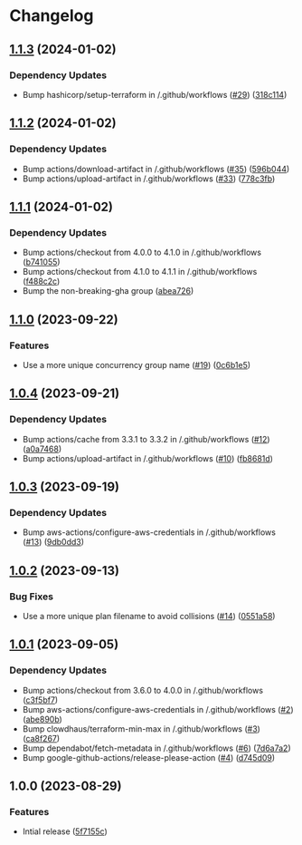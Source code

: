 # Changelog

## [1.1.3](https://github.com/oslokommune/reusable-terraform-plan-apply/compare/v1.1.2...v1.1.3) (2024-01-02)


### Dependency Updates

* Bump hashicorp/setup-terraform in /.github/workflows ([#29](https://github.com/oslokommune/reusable-terraform-plan-apply/issues/29)) ([318c114](https://github.com/oslokommune/reusable-terraform-plan-apply/commit/318c114561e7eb3bdd6052a40af110386d2dd528))

## [1.1.2](https://github.com/oslokommune/reusable-terraform-plan-apply/compare/v1.1.1...v1.1.2) (2024-01-02)


### Dependency Updates

* Bump actions/download-artifact in /.github/workflows ([#35](https://github.com/oslokommune/reusable-terraform-plan-apply/issues/35)) ([596b044](https://github.com/oslokommune/reusable-terraform-plan-apply/commit/596b044d65f2a65485848f45fafac7b58a77bbad))
* Bump actions/upload-artifact in /.github/workflows ([#33](https://github.com/oslokommune/reusable-terraform-plan-apply/issues/33)) ([778c3fb](https://github.com/oslokommune/reusable-terraform-plan-apply/commit/778c3fbfe244b465def76ffd3f1f1fdfd379f5a7))

## [1.1.1](https://github.com/oslokommune/reusable-terraform-plan-apply/compare/v1.1.0...v1.1.1) (2024-01-02)


### Dependency Updates

* Bump actions/checkout from 4.0.0 to 4.1.0 in /.github/workflows ([b741055](https://github.com/oslokommune/reusable-terraform-plan-apply/commit/b741055549eee940f99b3977826bd0ed91815cdf))
* Bump actions/checkout from 4.1.0 to 4.1.1 in /.github/workflows ([f488c2c](https://github.com/oslokommune/reusable-terraform-plan-apply/commit/f488c2ca5c8da5224363a9b45450975847710e2e))
* Bump the non-breaking-gha group ([abea726](https://github.com/oslokommune/reusable-terraform-plan-apply/commit/abea72648e8dc3787fd99bb6bf831e33146c6536))

## [1.1.0](https://github.com/oslokommune/reusable-terraform-plan-apply/compare/v1.0.4...v1.1.0) (2023-09-22)


### Features

* Use a more unique concurrency group name ([#19](https://github.com/oslokommune/reusable-terraform-plan-apply/issues/19)) ([0c6b1e5](https://github.com/oslokommune/reusable-terraform-plan-apply/commit/0c6b1e5e8c72bcf7a3121cbe90eefe59fe0d5cef))

## [1.0.4](https://github.com/oslokommune/reusable-terraform-plan-apply/compare/v1.0.3...v1.0.4) (2023-09-21)


### Dependency Updates

* Bump actions/cache from 3.3.1 to 3.3.2 in /.github/workflows ([#12](https://github.com/oslokommune/reusable-terraform-plan-apply/issues/12)) ([a0a7468](https://github.com/oslokommune/reusable-terraform-plan-apply/commit/a0a7468124bf10b97e70b1ef78177015dd65b8ad))
* Bump actions/upload-artifact in /.github/workflows ([#10](https://github.com/oslokommune/reusable-terraform-plan-apply/issues/10)) ([fb8681d](https://github.com/oslokommune/reusable-terraform-plan-apply/commit/fb8681dbadaf03f5a35dc3d2132e24cec078ea37))

## [1.0.3](https://github.com/oslokommune/reusable-terraform-plan-apply/compare/v1.0.2...v1.0.3) (2023-09-19)


### Dependency Updates

* Bump aws-actions/configure-aws-credentials in /.github/workflows ([#13](https://github.com/oslokommune/reusable-terraform-plan-apply/issues/13)) ([9db0dd3](https://github.com/oslokommune/reusable-terraform-plan-apply/commit/9db0dd3e4f748c94621dc2003a7d658afc883980))

## [1.0.2](https://github.com/oslokommune/reusable-terraform-plan-apply/compare/v1.0.1...v1.0.2) (2023-09-13)


### Bug Fixes

* Use a more unique plan filename to avoid collisions ([#14](https://github.com/oslokommune/reusable-terraform-plan-apply/issues/14)) ([0551a58](https://github.com/oslokommune/reusable-terraform-plan-apply/commit/0551a5839b6adcbfe877c5699d1cceeb2fc739b1))

## [1.0.1](https://github.com/oslokommune/reusable-terraform-plan-apply/compare/v1.0.0...v1.0.1) (2023-09-05)


### Dependency Updates

* Bump actions/checkout from 3.6.0 to 4.0.0 in /.github/workflows ([c3f5bf7](https://github.com/oslokommune/reusable-terraform-plan-apply/commit/c3f5bf7c206d812979338765beec45e72cd42b7d))
* Bump aws-actions/configure-aws-credentials in /.github/workflows ([#2](https://github.com/oslokommune/reusable-terraform-plan-apply/issues/2)) ([abe890b](https://github.com/oslokommune/reusable-terraform-plan-apply/commit/abe890b32905857b686c589e34026d07ff14739b))
* Bump clowdhaus/terraform-min-max in /.github/workflows ([#3](https://github.com/oslokommune/reusable-terraform-plan-apply/issues/3)) ([ca8f267](https://github.com/oslokommune/reusable-terraform-plan-apply/commit/ca8f267392bc9053dc2d05d1db673a8958df86cd))
* Bump dependabot/fetch-metadata in /.github/workflows ([#6](https://github.com/oslokommune/reusable-terraform-plan-apply/issues/6)) ([7d6a7a2](https://github.com/oslokommune/reusable-terraform-plan-apply/commit/7d6a7a29c0793da78dc751ee504f51a9aff10eaf))
* Bump google-github-actions/release-please-action ([#4](https://github.com/oslokommune/reusable-terraform-plan-apply/issues/4)) ([d745d09](https://github.com/oslokommune/reusable-terraform-plan-apply/commit/d745d095f8c43f9c70ba77299df969b6808aa720))

## 1.0.0 (2023-08-29)


### Features

* Intial release ([5f7155c](https://github.com/oslokommune/reusable-terraform-plan-apply/commit/5f7155cb80d054de441a803a0a01a76f15122d26))
